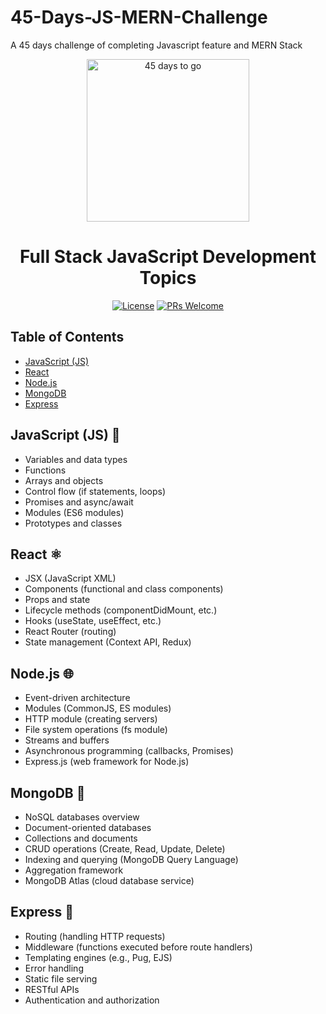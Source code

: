 # 45-Days-JS-MERN-Challenge
A 45 days challenge of completing Javascript feature and MERN Stack

<p align="center">
  <img src="https://www.shutterstock.com/image-illustration/45-days-go-word-on-260nw-1468343177.jpg" alt="45 days to go" width="260">
</p>

<h1 align="center">Full Stack JavaScript Development Topics</h1>

<div align="center">

[![License](https://img.shields.io/badge/License-MIT-blue.svg)](https://opensource.org/licenses/MIT)
[![PRs Welcome](https://img.shields.io/badge/PRs-welcome-brightgreen.svg)](https://github.com/ShubhamJoshi1998/45-Days-JS-MERN-Challenge/pulls)

</div>

## Table of Contents
- [JavaScript (JS)](#javascript)
- [React](#react)
- [Node.js](#nodejs)
- [MongoDB](#mongodb)
- [Express](#express)

## JavaScript (JS) :diamond_shape_with_a_dot_inside:
- Variables and data types
- Functions
- Arrays and objects
- Control flow (if statements, loops)
- Promises and async/await
- Modules (ES6 modules)
- Prototypes and classes

## React :atom_symbol:
- JSX (JavaScript XML)
- Components (functional and class components)
- Props and state
- Lifecycle methods (componentDidMount, etc.)
- Hooks (useState, useEffect, etc.)
- React Router (routing)
- State management (Context API, Redux)

## Node.js :globe_with_meridians:
- Event-driven architecture
- Modules (CommonJS, ES modules)
- HTTP module (creating servers)
- File system operations (fs module)
- Streams and buffers
- Asynchronous programming (callbacks, Promises)
- Express.js (web framework for Node.js)

## MongoDB :elephant:
- NoSQL databases overview
- Document-oriented databases
- Collections and documents
- CRUD operations (Create, Read, Update, Delete)
- Indexing and querying (MongoDB Query Language)
- Aggregation framework
- MongoDB Atlas (cloud database service)

## Express :bullettrain_side:
- Routing (handling HTTP requests)
- Middleware (functions executed before route handlers)
- Templating engines (e.g., Pug, EJS)
- Error handling
- Static file serving
- RESTful APIs
- Authentication and authorization
